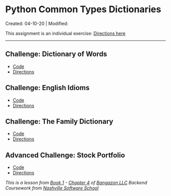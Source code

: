 # Python Common Types Dictionaries

Created: 04-10-20 | Modified:

This assignment is an individual exercise: [Directions here](https://github.com/TrinityTerry/py-commontype-dictionaries/blob/master/directions/python-dictionary.md#python-dictionary)

---

## Challenge: Dictionary of Words

- [Code](https://github.com/TrinityTerry/py-commontype-dictionaries/blob/master/dictionaryOfWords.py#L1)
- [Directions](https://github.com/TrinityTerry/py-commontype-dictionaries/blob/master/directions/python-dictionary.md#practice-dictionary-of-words)

## Challenge: English Idioms

- [Code](https://github.com/TrinityTerry/py-commontype-dictionaries/blob/master/family_dict.py#L1)
- [Directions](https://github.com/TrinityTerry/py-commontype-dictionaries/blob/master/directions/python-dictionary.md#practice-english-idioms)

## Challenge: The Family Dictionary

- [Code](https://github.com/TrinityTerry/py-commontype-dictionaries/blob/master/idioms.py#L1)
- [Directions](https://github.com/TrinityTerry/py-commontype-dictionaries/blob/master/directions/python-dictionary.md#challenge-the-family-dictionary)

## Advanced Challenge: Stock Portfolio

- [Code](https://github.com/TrinityTerry/py-commontype-dictionaries/blob/master/stocks.py#L1)
- [Directions](https://github.com/TrinityTerry/py-commontype-dictionaries/blob/master/directions/python-dictionary.md#advanced-challenge-stock-portfolio)

_This is a lesson from [Book 1](https://github.com/nashville-software-school/bangazon-llc/tree/master/book-1-orientation) - [Chapter 4](https://github.com/nashville-software-school/bangazon-llc/blob/master/book-1-orientation/chapters/DATA_STRUCTURES_LIST.md) of [Bangazon LLC](https://github.com/nashville-software-school/bangazon-llc) Backend Coursework from [Nashville Software School](https://github.com/nashville-software-school)_
